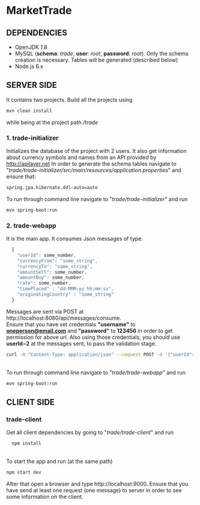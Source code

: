 # MarketTrade

## DEPENDENCIES
  * OpenJDK 1.8
  * MySQL (**schema**: *trade*, **user**: *root*, **password**: *root*). Only the schema creation is necessary. Tables will be generated (described below)
  * Node.js 6.x

## SERVER SIDE
  It contains two projects. Build all the projects using
  ``` bash
  mvn clean install
  ```
  while being at the project path */trade*

### 1. trade-initializer
  Initializes the database of the project with 2 users. It also get information about currency symbols and names from an API   provided by http://apilayer.net
  In order to generate the schema tables navigate to "*trade/trade-initializer/src/main/resources/application.properties*" and ensure that:
``` bash
spring.jpa.hibernate.ddl-auto=auto
```
  To run through command line navigate to "*trade/trade-initializer*" and run
  ``` bash
  mvn spring-boot:run
  ```

### 2. trade-webapp
  It is the main app. It consumes Json messages of type:
  ```javascript
    {
      "userId": some_number, 
      "currencyFrom": "some_string", 
      "currencyTo": "some_string", 
      "amountSell": some_number, 
      "amountBuy": some_number, 
      "rate": some_number, 
      "timePlaced" : "dd-MMM-yy hh:mm:ss", 
      "originatingCountry" : "some_string"
    }
```
Messages are sent via POST at http://localhost:8080/api/messages/consume.
<br /> Ensure that you have set credentials **"username"** to **oneperson@email.com** and **"password"** to **123456** in order to get permission for above url. Also using those credentials, you should use **userId**=**2** at the messages sent, to pass the validation stage.
  ``` bash
  curl -H "Content-Type: application/json" --request POST -d '{"userId": 2, "currencyFrom": "BBD", "currencyTo": "GBP", "amountSell": 1000, "amountBuy": 747.10, "rate": 0.7471, "timePlaced" : "24-JAN-15 10:27:44", "originatingCountry" : "GR"}' -u oneperson@email.com:123456 http://localhost:8080/api/messages/consume
  ```
<br/>To run through command line navigate to "*trade/trade-webapp*" and run
  ``` bash
  mvn spring-boot:run
  ```
  
## CLIENT SIDE
### trade-client

  Get all client dependencies by going to "*trade/trade-client*" and run
  ``` bash
    npm install
   ```
  <br/>To start the app and run (at the same path)
  ``` bash
  npm start dev
  ```
  After that open a browser and type http://localhost:9000. Ensure that you have send at least one request (one message) to server in order to see some information on the client.
